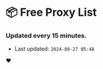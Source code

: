# :package: Free Proxy List
### Updated every 15 minutes.

- Last updated: `2024-09-27 05:48`

:heart:
